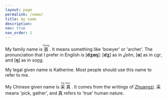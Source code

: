 ```yaml
---
layout: page
permalink: /name/
title: my name
description:
nav: true
nav_order: 1
---
```



My family name is <ruby><span lang="zh">張</span> <rt>Zhang</rt></ruby>&nbsp;. It means something like 'bowyer' or 'archer'. The pronunciation that I prefer in English is [<span style="font-weight: bolder;">dʒɑŋ</span>]: [<span style="font-weight: bolder;">dʒ</span>] as in _<u>J</u>ohn_, [<span style="font-weight: bolder;">ɑ</span>] as in _c<u>a</u>r_, and [<span style="font-weight: bolder;">ŋ</span>] as in _so<u>ng</u>_.

My legal given name is Katherine. Most people should use this name to refer to me.

My Chinese given name is <ruby><span lang="zh">采</span> <rt>Cai</rt> <span lang="zh">真</span> <rt>zhen</rt></ruby>&nbsp;. It comes from the writings of [Zhuangzi](https://plato.stanford.edu/entries/zhuangzi/). <span lang="zh">采</span> means 'pick, gather', and <span lang="zh">真</span> refers to 'true' human nature.
